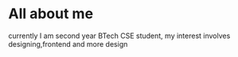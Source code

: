 # All about me
 currently I am second year BTech CSE student,
 my interest involves designing,frontend and more design
